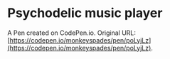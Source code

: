 # Psychodelic music player

A Pen created on CodePen.io. Original URL: [https://codepen.io/monkeyspades/pen/poLyjLz](https://codepen.io/monkeyspades/pen/poLyjLz).

